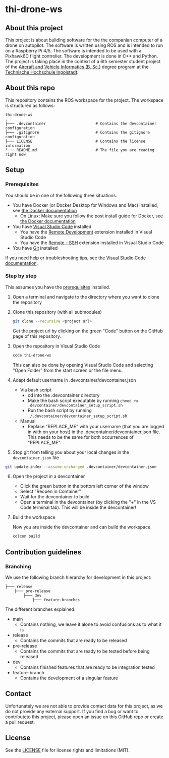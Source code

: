 # thi-drone-ws

## About this project

This project is about building software for the the companian computer of a drone on autopilot. The software is written using ROS and is intended to run on a Raspberry Pi 4/5. The software is intended to be used with a Pixhawk6C flight controller. The development is done in C++ and Python. The project is taking place in the context of a 6th semester student project of the [Aircraft and Vehicle Informatics (B. Sc.)](https://www.thi.de/en/computer-science/degree-programmes/aircraft-and-vehicle-informatics-bsc/) degree program at the [Technische Hochschule Ingolstadt](hhttps://www.thi.de/en/).

## About this repo

This repository contains the ROS workspace for the project. The workspace is structured as follows:

``` text
thi-drone-ws
.
├─── .devcontainer                      # Contains the devcontainer configuration
├─── .gitignore                         # Contains the gitignore configuration
├─── LICENSE                            # Contains the license information
└─── README.md                          # The file you are reading right now
```

## Setup

### Prerequisites

You should be in one of the following three situations.

- You have Docker (or Docker Desktop for Windows and Mac) installed, see [the Docker documentation](https://docs.docker.com/get-docker/)
  - On Linux: Make sure you follow the post install guide for Docker, see [the Docker documentation](https://docs.docker.com/engine/install/linux-postinstall/)
- You have [Visual Studio Code](https://code.visualstudio.com/) installed
  - You have the [Remote Development](https://marketplace.visualstudio.com/items?itemName=ms-vscode-remote.vscode-remote-extensionpack) extension installed in Visual Studio Code
  - You have the [Remote - SSH](https://marketplace.visualstudio.com/items?itemName=ms-vscode-remote.remote-ssh) extension installed in Visual Studio Code
- You have [Git](https://git-scm.com/) installed

If you need help or troubleshooting tips, see [the Visual Studio Code documentation](https://code.visualstudio.com/docs/devcontainers/containers).

### Step by step

This assumes you have the [prerequisites](#prerequisites) installed.

1) Open a terminal and navigate to the directory where you want to clone the repository

2) Clone this repository (with all submodules)

    ``` bash
    git clone --recursive <project url>
    ```

    Get the project url by clicking on the green "Code" button on the GitHub page of this repository.

3) Open the repository in Visual Studio Code

    ``` bash
    code thi-drone-ws
    ```

    This can also be done by opening Visual Studio Code and selecting "Open Folder" from the start screen or the file menu.

4) Adapt default username in .devcontainer/devcontainer.json

    - Via bash script
      - cd into the .devcontainer directory
      - Make the bash script executable by running `chmod +x .devcontainer/devcontainer_setup_script.sh`
      - Run the bash script by running `./.devcontainer/devcontainer_setup_script.sh`
    - Manual
      - Replace "REPLACE_ME" with your username (that you are logged in with on your host) in the .devcontainer/devcontainer.json file. This needs to be the same for both occurrences of "REPLACE_ME".

5) Stop git from telling you about your local changes in the `devcontainer.json` file

  ```bash
  git update-index --assume-unchanged .devcontainer/devcontainer.json
  ```

6) Open the project in a devcontainer

    - Click the green button in the bottom left corner of the window
    - Select "Reopen in Container"
    - Wait for the devcontainer to build
    - Open a terminal in the devcontainer (by clicking the "+" in the VS Code terminal tab). This will be inside the devcontainer!

7) Build the workspace

    Now you are inside the devcontainer and can build the workspace.

    ``` bash
    colcon build
    ```

## Contribution guidelines

### Branching

We use the following branch hierarchy for development in this project:

``` text
├─── release                              
    ├─── pre-release                    
        ├─── dev                        
            ├─── feature-branches       
```

The different branches explained:

- main
  - Contains nothing, we leave it alone to avoid confusions as to what it is
- release
  - Contains the commits that are ready to be released
- pre-release
  - Contains the commits that are ready to be tested before being released
- dev
  - Contains finished features that are ready to be integration tested
- feature-branch
  - Contains the development of a singular feature

## Contact

Unfortunately we are not able to provide contact data for this project, as we do not provide any external support. If you find a bug or want to contributeto this project, please open an issue on this GitHub repo or create a pull request.

## License

See the [LICENSE](LICENSE) file for license rights and limitations (MIT).
